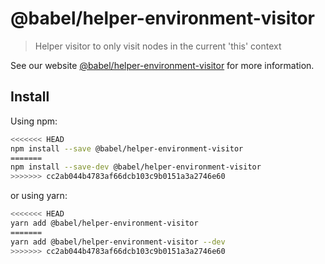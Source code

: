 # @babel/helper-environment-visitor

> Helper visitor to only visit nodes in the current 'this' context

See our website [@babel/helper-environment-visitor](https://babeljs.io/docs/en/babel-helper-environment-visitor) for more information.

## Install

Using npm:

```sh
<<<<<<< HEAD
npm install --save @babel/helper-environment-visitor
=======
npm install --save-dev @babel/helper-environment-visitor
>>>>>>> cc2ab044b4783af66dcb103c9b0151a3a2746e60
```

or using yarn:

```sh
<<<<<<< HEAD
yarn add @babel/helper-environment-visitor
=======
yarn add @babel/helper-environment-visitor --dev
>>>>>>> cc2ab044b4783af66dcb103c9b0151a3a2746e60
```
